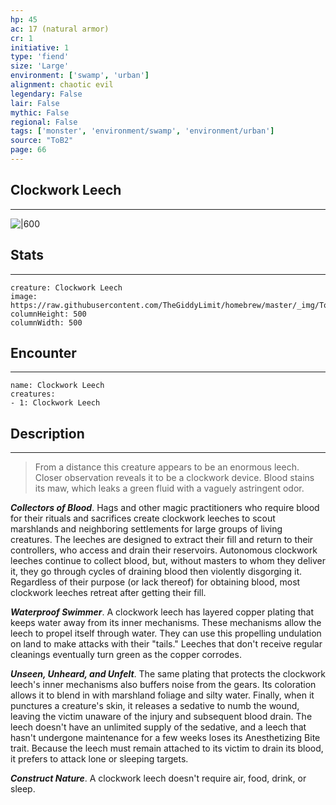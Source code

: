 ```yaml
---
hp: 45
ac: 17 (natural armor)
cr: 1
initiative: 1
type: 'fiend'    
size: 'Large'
environment: ['swamp', 'urban']
alignment: chaotic evil
legendary: False
lair: False
mythic: False
regional: False
tags: ['monster', 'environment/swamp', 'environment/urban']
source: "ToB2"
page: 66
---
```


## Clockwork Leech
---

![|600](https://raw.githubusercontent.com/TheGiddyLimit/homebrew/master/_img/ToB2/creature/Clockwork%20Leech.webp)

## Stats
---

```statblock
creature: Clockwork Leech
image: https://raw.githubusercontent.com/TheGiddyLimit/homebrew/master/_img/ToB2/creature/token/Clockwork%20Leech%20%28Token%29.png
columnHeight: 500
columnWidth: 500
```

## Encounter
---

```encounter-table
name: Clockwork Leech
creatures:
- 1: Clockwork Leech
```

## Description
---
>From a distance this creature appears to be an enormous leech. Closer observation reveals it to be a clockwork device. Blood stains its maw, which leaks a green fluid with a vaguely astringent odor.

**_Collectors of Blood_**. Hags and other magic practitioners who require blood for their rituals and sacrifices create clockwork leeches to scout marshlands and neighboring settlements for large groups of living creatures. The leeches are designed to extract their fill and return to their controllers, who access and drain their reservoirs. Autonomous clockwork leeches continue to collect blood, but, without masters to whom they deliver it, they go through cycles of draining blood then violently disgorging it. Regardless of their purpose (or lack thereof) for obtaining blood, most clockwork leeches retreat after getting their fill.

**_Waterproof Swimmer_**. A clockwork leech has layered copper plating that keeps water away from its inner mechanisms. These mechanisms allow the leech to propel itself through water. They can use this propelling undulation on land to make attacks with their "tails." Leeches that don't receive regular cleanings eventually turn green as the copper corrodes.

**_Unseen, Unheard, and Unfelt_**. The same plating that protects the clockwork leech's inner mechanisms also buffers noise from the gears. Its coloration allows it to blend in with marshland foliage and silty water. Finally, when it punctures a creature's skin, it releases a sedative to numb the wound, leaving the victim unaware of the injury and subsequent blood drain. The leech doesn't have an unlimited supply of the sedative, and a leech that hasn't undergone maintenance for a few weeks loses its Anesthetizing Bite trait. Because the leech must remain attached to its victim to drain its blood, it prefers to attack lone or sleeping targets.

**_Construct Nature_**. A clockwork leech doesn't require air, food, drink, or sleep.






